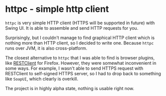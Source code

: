httpc - simple http client
==========================

`httpc` is very simple HTTP client (HTTPS will be supported in future) with Swing UI. It is able to assemble and send
HTTP requests for you.

Surprisingly, but I couldn't manage to find graphical HTTP client which is nothing more than HTTP client, so I
decided to write one. Because `httpc` runs over JVM, it is also cross-platform.

The closest alternative to `httpc` that I was able to find is browser plugins, like [RESTClient](http://restclient.net)
for Firefox. However, they were somewhat inconvenient in some ways. For example, I wasn't able to send HTTPS request
with RESTClient to self-signed HTTPS server, so I had to drop back to something like `SoapUI`, which clearly is
overkill.

The project is in highly alpha state, nothing is usable right now.